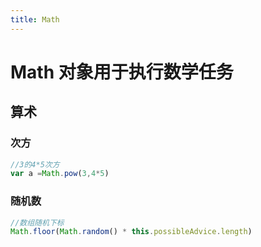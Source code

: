 ```yaml
--- 
title: Math 
---
```

# Math 对象用于执行数学任务

## 算术
### 次方
``` js 
//3的4*5次方
var a =Math.pow(3,4*5)
```
### 随机数
``` js 
//数组随机下标
Math.floor(Math.random() * this.possibleAdvice.length)
```